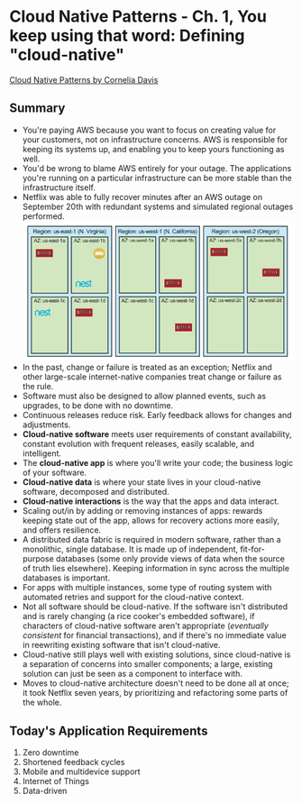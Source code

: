# Cloud Native Patterns - Ch. 1, You keep using that word: Defining "cloud-native"

[Cloud Native Patterns by Cornelia
Davis](https://www.goodreads.com/book/show/36410104-cloud-native-patterns)

## Summary

- You're paying AWS because you want to focus on creating value for your
  customers, not on infrastructure concerns. AWS is responsible for
  keeping its systems up, and enabling you to keep yours functioning as
  well.
- You'd be wrong to blame AWS entirely for your outage. The applications
  you're running on a particular infrastructure can be more stable than
  the infrastructure itself.
- Netflix was able to fully recover minutes after an AWS outage on
  September 20th with redundant systems and simulated regional outages
  performed.  ![Figure 1.2](figure_1.2.png)
- In the past, change or failure is treated as an exception; Netflix and
  other large-scale internet-native companies treat change or failure as
  the rule.
- Software must also be designed to allow planned events, such as
  upgrades, to be done with no downtime.
- Continuous releases reduce risk. Early feedback allows for changes and
  adjustments.
- **Cloud-native software** meets user requirements of constant
  availability, constant evolution with frequent releases, easily
  scalable, and intelligent.
- The **cloud-native app** is where you'll write your code; the business
  logic of your software.
- **Cloud-native data** is where your state lives in your cloud-native
  software, decomposed and distributed.
- **Cloud-native interactions** is the way that the apps and data
  interact.
- Scaling out/in by adding or removing instances of apps: rewards
  keeping state out of the app, allows for recovery actions more easily,
  and offers resilience.
- A distributed data fabric is required in modern software, rather than
  a monolithic, single database. It is made up of independent,
  fit-for-purpose databases (some only provide views of data when the
  source of truth lies elsewhere). Keeping information in sync across
  the multiple databases is important.
- For apps with multiple instances, some type of routing system with
  automated retries and support for the cloud-native context.
- Not all software should be cloud-native. If the software isn't
  distributed and is rarely changing (a rice cooker's embedded
  software), if characters of cloud-native software aren't appropriate
  (*eventually consistent* for financial transactions), and if there's
  no immediate value in reewriting existing software that isn't
  cloud-native.
- Cloud-native still plays well with existing solutions, since
  cloud-native is a separation of concerns into smaller components;
  a large, existing solution can just be seen as a component to
  interface with.
- Moves to cloud-native architecture doesn't need to be done all at
  once; it took Netflix seven years, by prioritizing and refactoring
  some parts of the whole.

## Today's Application Requirements

1. Zero downtime
1. Shortened feedback cycles
1. Mobile and multidevice support
1. Internet of Things
1. Data-driven
